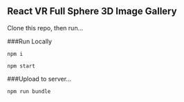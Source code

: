 ## React VR Full Sphere 3D Image Gallery

Clone this repo, then run...

###Run Locally

`npm i`

`npm start`

###Upload to server...

`npm run bundle`

 